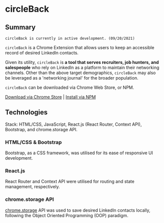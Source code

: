 # circleBack

## Summary

`circleBack is currently in active development. (09/20/2021)`

`circleBack` is a Chrome Extension that allows users to keep an accessible record of desired LinkedIn contacts.

Given its utility, `circleBack` is **a tool that serves recruiters, job hunters, and salespeople** who rely on LinkedIn as a platform to maintain their networking channels.
Other than the above target demographics, `circleBack` may also be leveraged as a 'networking journal' for the broader population.

`circleBack` can be downloaded via Chrome Web Store, or NPM.

[Download via Chrome Store](https://chrome.google.com/webstore/category/extensions) | [Install via NPM](https://www.npmjs.com/search?q=circleback)

## Technologies
Stack: HTML/CSS, JavaScript, React.js (React Router, Context API), Bootstrap, and chrome.storage API.

### HTML/CSS & Bootstrap

Bootstrap, as a CSS framework, was utilised for its ease of responsive UI development.

### React.js

React Router and Context API were utilised for routing and state management, respectively.

### chrome.storage API

[chrome.storage](https://developer.chrome.com/docs/extensions/reference/storage/) API was used to save desired LinkedIn contacts locally, following the Object Oriented Programming (OOP) paradigm.
